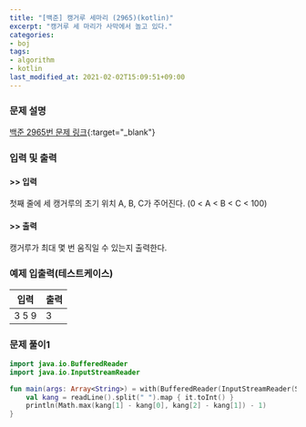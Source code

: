 ```yaml
---
title: "[백준] 캥거루 세마리 (2965)(kotlin)"
excerpt: "캥거루 세 마리가 사막에서 놀고 있다."
categories:
- boj
tags:
- algorithm
- kotlin
last_modified_at: 2021-02-02T15:09:51+09:00
---
```



### 문제 설명
[백준 2965번 문제 링크](https://www.acmicpc.net/problem/2965#description){:target="_blank"}




### 입력 및 출력
#### >> 입력
첫째 줄에 세 캥거루의 초기 위치 A, B, C가 주어진다. (0 < A < B < C < 100)



#### >> 출력
캥거루가 최대 몇 번 움직일 수 있는지 출력한다.





### 예제 입출력(테스트케이스)


|입력|출력|
|-----|------|
|3 5 9|3|




### 문제 풀이1
```kotlin
import java.io.BufferedReader
import java.io.InputStreamReader

fun main(args: Array<String>) = with(BufferedReader(InputStreamReader(System.`in`))) {
    val kang = readLine().split(" ").map { it.toInt() }
    println(Math.max(kang[1] - kang[0], kang[2] - kang[1]) - 1)
}
```